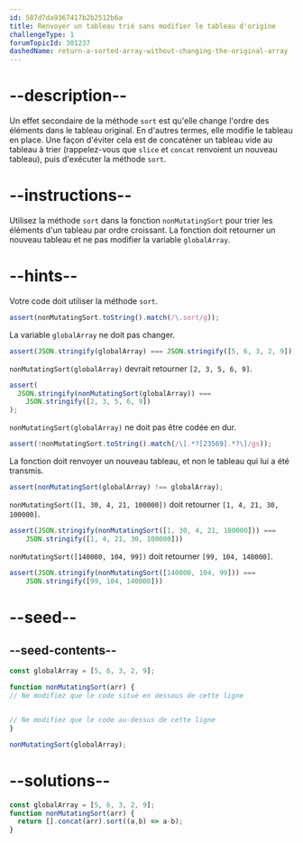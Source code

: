 ```yaml
---
id: 587d7da9367417b2b2512b6a
title: Renvoyer un tableau trié sans modifier le tableau d'origine
challengeType: 1
forumTopicId: 301237
dashedName: return-a-sorted-array-without-changing-the-original-array
---
```


# --description--

Un effet secondaire de la méthode `sort` est qu'elle change l'ordre des éléments dans le tableau original. En d'autres termes, elle modifie le tableau en place. Une façon d'éviter cela est de concaténer un tableau vide au tableau à trier (rappelez-vous que `slice` et `concat` renvoient un nouveau tableau), puis d'exécuter la méthode `sort`.

# --instructions--

Utilisez la méthode `sort` dans la fonction `nonMutatingSort` pour trier les éléments d'un tableau par ordre croissant. La fonction doit retourner un nouveau tableau et ne pas modifier la variable `globalArray`.

# --hints--

Votre code doit utiliser la méthode `sort`.

```js
assert(nonMutatingSort.toString().match(/\.sort/g));
```

La variable `globalArray` ne doit pas changer.

```js
assert(JSON.stringify(globalArray) === JSON.stringify([5, 6, 3, 2, 9]));
```

`nonMutatingSort(globalArray)` devrait retourner `[2, 3, 5, 6, 9]`.

```js
assert(
  JSON.stringify(nonMutatingSort(globalArray)) ===
    JSON.stringify([2, 3, 5, 6, 9])
);
```

`nonMutatingSort(globalArray)` ne doit pas être codée en dur.

```js
assert(!nonMutatingSort.toString().match(/\[.*?[23569].*?\]/gs));
```

La fonction doit renvoyer un nouveau tableau, et non le tableau qui lui a été transmis.

```js
assert(nonMutatingSort(globalArray) !== globalArray);
```

`nonMutatingSort([1, 30, 4, 21, 100000])` doit retourner `[1, 4, 21, 30, 100000]`.

```js
assert(JSON.stringify(nonMutatingSort([1, 30, 4, 21, 100000])) ===
    JSON.stringify([1, 4, 21, 30, 100000]))
```

`nonMutatingSort([140000, 104, 99])` doit retourner `[99, 104, 140000]`.

```js
assert(JSON.stringify(nonMutatingSort([140000, 104, 99])) ===
    JSON.stringify([99, 104, 140000]))
```

# --seed--

## --seed-contents--

```js
const globalArray = [5, 6, 3, 2, 9];

function nonMutatingSort(arr) {
// Ne modifiez que le code situé en dessous de cette ligne


// Ne modifiez que le code au-dessus de cette ligne
}

nonMutatingSort(globalArray);
```

# --solutions--

```js
const globalArray = [5, 6, 3, 2, 9];
function nonMutatingSort(arr) {
  return [].concat(arr).sort((a,b) => a-b);
}
```
